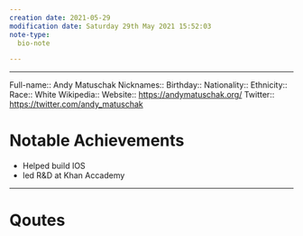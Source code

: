 ```yaml
---
creation date: 2021-05-29
modification date: Saturday 29th May 2021 15:52:03
note-type: 
  bio-note

---
```



--- 
Full-name:: Andy Matuschak
Nicknames::
Birthday:: 
Nationality::
Ethnicity:: 
Race:: White
Wikipedia::
Website:: https://andymatuschak.org/
Twitter:: https://twitter.com/andy_matuschak 

# Notable Achievements
- Helped build IOS
- led R&D at Khan Accademy

---
# Qoutes

>
>
